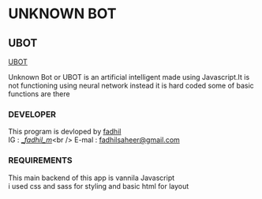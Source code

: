 UNKNOWN BOT
============

## UBOT
[UBOT](./images/logo512.png)

Unknown Bot or UBOT is an artificial intelligent
made using Javascript.It is not functioning using neural network instead
it is hard coded some of basic functions are there

### DEVELOPER
This program is devloped by [fadhil](https://fadhilsaheer.github.io/fadhil/)<br />
IG : [__fadhil_m_](https://www.instagram.com/__fadhil_m_)<br />
E-mal : fadhilsaheer@gmail.com<br />

### REQUIREMENTS
This main backend of this app is vannila Javascript</br >
i used css and sass for styling and basic html for layout
